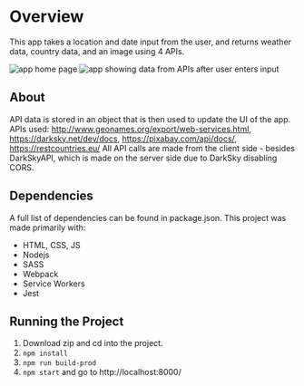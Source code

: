 # Overview #

This app takes a location and date input from the user, and returns weather data, country data, and an image using 4 APIs.

![app home page](https://i.ibb.co/27gLLcV/Screen-Shot-2020-02-11-at-11-44-19-PM.png)
![app showing data from APIs after user enters input](https://i.ibb.co/MhK9SgQ/Screen-Shot-2020-02-11-at-11-54-17-PM.png)


## About ##

API data is stored in an object that is then used to update the UI of the app. 
APIs used: http://www.geonames.org/export/web-services.html, https://darksky.net/dev/docs, https://pixabay.com/api/docs/, https://restcountries.eu/
All API calls are made from the client side - besides DarkSkyAPI, which is made on the server side due to DarkSky disabling CORS.


## Dependencies ##

A full list of dependencies can be found in package.json. This project was made primarily with:

* HTML, CSS, JS
* Nodejs
* SASS
* Webpack
* Service Workers
* Jest

## Running the Project ##

1. Download zip and cd into the project.
2. `npm install`
3. `npm run build-prod`
4. `npm start` and go to http://localhost:8000/

